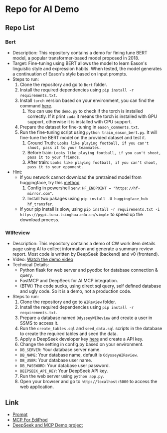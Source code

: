 # Repo for AI Demo

## Repo List

### Bert

- Description: This repository contains a demo for fining tune BERT model, a popular transformer-based model proposed in 2018.
- Target: Fine-tuning using BERT allows the model to learn Eason's linguistic style and expression habits. When tested, the model generates a continuation of Eason's style based on input prompts.
- Steps to run:
  1. Clone the repository and go to `Bert` folder.
  2. Install the required dependencies using `pip install -r requirements.txt`.
  3. Install `torch` version based on your environment, you can find the command [here](https://pytorch.org/get-started/locally/).
     1. You can use the `demo.py` to check if the torch is installed correctly. If it print `cuda` it means the torch is installed with GPU support, otherwise it is installed with CPU support.
  4. Prepare the dataset for fine-tuning in `eason_comments.txt`.
  5. Run the fine-tuning script using `python train_eason_bert.py`. It will fine-tune the BERT model on the provided dataset and test it.
     1. Ground Truth: `Looks like playing football, if you can't shoot, pass it to your teammates.`
     2. Before train: `Looks like playing football, if you can't shoot, pass it to your friends.`
     3. After train: `Looks like playing football, if you can't shoot, pass it to your opponent.`
- Hint:
  - If you network cannot download the pretrained model from huggingface, try this [method](https://blog.csdn.net/qq_60074111/article/details/138977479)
    1. Config in powershell `$env:HF_ENDPOINT = "https://hf-mirror.com"`.
    2. Install two pakages using `pip install -U huggingface_hub hf_transfer`.
  - If your pip install is slow, using `pip install -r requirements.txt -i https://pypi.tuna.tsinghua.edu.cn/simple` to speed up the download process.  

### WIReview
- Description: This repository contains a demo of CW work item details page using AI to collect information and generate a summary review report. Most code is written by DeepSeek (backend) and v0 (frontend).
- Video: [Watch the demo video](WIReview/demo.mp4)
- Technical Details:
  - Python flask for web server and pyodbc for database connection & query.
  - FastMCP and DeepSeek for AI MCP integration.
  - (BTW) The code sucks, using direct sql query, self defined database and ugly code. So it is a demo, not a production code.
- Steps to run:
  1. Clone the repository and go to `WIReview` folder.
  2. Install the required dependencies using `pip install -r requirements.txt`.
  3. Prepare a database named `OdysseyWIReview` and create a user in SSMS to access it.
  4. Run the `create_tables.sql` and `seed_data.sql` scripts in the database to create the required tables and seed the data.
  5. Apply a DeepSeek developer key [here](https://platform.deepseek.com) and create a API key.
  6. Change the setting in config.py based on your environment.
    - `DB_SERVER`: Your database server name.
    - `DB_NAME`: Your database name, default is `OdysseyWIReview`.
    - `DB_USER`: Your database user name.
    - `DB_PASSWORD`: Your database user password.
    - `DEEPSEEK_API_KEY`: Your DeepSeek API key.
  7. Run the web server using `python app.py`.
  8. Open your browser and go to `http://localhost:5000` to access the web application.

## Link

- [Prompt](https://github.com/WiseTechGlobal/WTG.AI.Prompts)
- [MCP For EdiProd](https://github.com/WiseTechGlobal/Rating.Tools.EdiProd)
- [DeepSeek and MCP Demo project](https://github.com/wink-wink-wink555/ai-github-assistant)